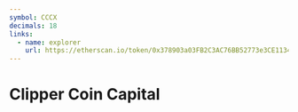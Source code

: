 ```yaml
---
symbol: CCCX
decimals: 18
links:
  - name: explorer
    url: https://etherscan.io/token/0x378903a03FB2C3AC76BB52773e3CE11340377A32
---
```


# Clipper Coin Capital
